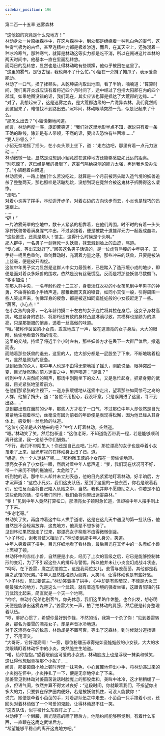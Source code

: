 ```yaml
---
sidebar_position: 196
---
```

 第二百一十五章 迷雾森林


“这他娘的究竟是什么鬼地方！”  
林动身处一片原始森林中，在这片森林中，到处都是缭绕着一种乳白色的雾气，这种雾气极为的古怪，甚至连精神力都是极难渗透，而且，在其天空上，还弥漫着一种冰冷寒气，那种寒气，就算是林动这等实力都是吃不消，所以在闯进这片森林的两天时间中，他基本一直在里面乱转悠。  
而两日的乱转悠，显然也是让得林动略有些烦躁，他似乎被困在这里了。  
“这里的雾气，是很古怪，我也帮不了什么忙。”小貂在一旁摊了摊爪子，表示爱莫能助。  
林动了一口气，揉了揉额头，从乾坤袋内取出地图，看了半晌，喃喃道：“算算时间，我们离开炎城应该有着将近四个月时间了，途中经过了包括大阳郡在内的四个郡城，如果地图没错的话，我们现在，其实应该也算是抵达了大荒郡的边缘……”  
“对了，我想起来了，这是迷雾之森，是大荒郡边缘的一片诡异森林，我们竟然闯到这里来了，难怪找不到路出去。”沉吟间，林动眼睛突然一亮，似是记起来了什么。  
“那怎么出去？”小貂懒懒地问道。  
闻言，林动再度一滞，旋即苦笑道：“我们对这里地形半点不知，据说只有着一条正确的路线，除非是有人带领，不然的话，要出去恐怕有些困难……”  
“要人带领么？”  
小貂无奈地摇了摇头，在小炎头顶上坐下，道：“走右边吧，那里有着一点元力波动……”  
林动微微一怔，显然是没想到小貂竟然在这种地方还能够感应如此远的距离。  
“别吃惊了，这已经是我的极限了，这雾气隔绝探测的能力太强，再远我也没办法了。”小貂翻着白眼道。  
林动苦笑，一路上他们什么苦没吃过，就算是一个月前被两头踏入造气境的妖兽追杀了整整两天，那也照样是活蹦乱跳，没想到现在竟然会被这鬼林子折腾得这么凄惨。  
“走吧。”  
对着小炎挥了挥手，林动迈开步子，对着右边的方向快步而去，小炎也是轻巧的迅速跟上。  
……  
“砰！”  
一片浓雾笼罩的空地中，数十人紧紧的相靠着，在他们周围，时不时的有着一头头狰狞妖兽带着满身腥气冲出，不过紧接着，便是被数十道雄浑元力一起轰成血块。  
“这些畜生，还真是烦人！馆主，这得什么时候是个头啊。”  
那人群中，一名男子一剑劈死一头妖兽，抹去溅到脸上的血迹，骂道。  
“专心点，等出去就好了。”回答这名男子话语的，是一位虎背熊腰的中年男子，其手持一柄黑色重剑，重剑舞动时，充满着力量之感，那些冲来的妖兽，只要是被沾上丝毫，便是皮开肉绽。  
这位中年男子实力显然是这群人中实力最强者，已是踏入了造形境小成的地步，即便是面对着众多妖兽的围攻，依然是没有丝毫慌乱，反而是将那些妖兽尽数劈飞。  
“爹爹加油！”  
在那人群中央，一名年龄约摸十二三岁，身着淡红衣衫的小女孩见到中年男子的神勇，不由得拍着小手娇声道，那稚嫩而天真的嗓音，如同小天使一般，引得周围一些人笑出声来，仿佛浑身的疲惫，都是被这如同瓷娃娃般的小女孩赶走了一些。  
“茵茵，小心点！”  
在小女孩的身旁，一名年龄约摸二十左右的女子连忙将其拉在身后，这女子身材高挑，略显紧身的衣衫，将那玲珑有致的身材凸显淋漓尽致，其模样也是颇为的漂亮，只是那挺翘的俏鼻，透着一丝高傲的味道。  
“哦。”被称作茵茵的小女孩，乖乖地应了一声，躲在这漂亮的女子身后，大大的眼睛，偷偷地看着外面的情况。  
这里的交战，持续了将近半个小时左右，那些妖兽方才在丢下一大群尸体后，撤退而去。  
而随着那些妖兽的退去，这里的人，绝大部分都是一屁股坐了下来，不断地喘着粗气，显然是颇为的疲惫。  
见到疲惫的众人，那中年人也是不由得无奈地摇了摇头，刚欲说话，眼神突然一变，目光陡然转向前方迷雾之中，厉声喝道：“是谁？”  
听到中年人突然间的喝声，那场中刚刚坐下的众人，又是急忙起身，抓紧身旁的武器，目光紧张地望着前方。  
在他们那紧张的注视下，一道身影缓缓地从迷雾中走出，望着那些如同惊弓之鸟的人群，他捎了捎头，道：“各位不用担心，我没坏意，只是误闯进了这里，寻不到出路……”  
见到那出现在面前的少年，那些人方才松了一口气，不过那位中年人却依然是目光紧紧地注视着林动，丝毫没有因为前者的年龄便是表现得松懈，因为他已经从其身体上，感受到一丝危险的味道。  
“这位小兄弟是从外地来的吧？”中年人盯着林动，突然道。  
“嗯。”林动笑了笑，然后抱拳道：“这位老哥，不知道能否带我一程，若是能够顺利离开这里，我一定给予你们酬劳。”  
“不行，我们不带陌生人！你还是自己走吧。”此时，那位漂亮的女子也是牵着小女孩走了上来，目光审视的在林动身上扫了扫，道。  
“姐姐，他一个人迷路了呢……”那粉雕玉琢的小女孩在一旁偷偷地道。  
漂亮女子白了小女孩一眼，然后对着中年人低声道：“爹，我们现在状况可不好，带一个来历不明的拖油瓶，太危险了。”  
听到她的话，那中年人却并未立刻表态，他的目光紧紧地盯着林动，好半晌后，方才沉声道：“这位小兄弟，我们这支队伍，惹到了这里的一些东西，你若是跟着我们，恐怕反而会将自己陷入危险之中，当然，我也并非不愿施助之人，你若是不怕这些危险的话，便与我们同行，我们会将你带出迷雾森林。”  
“爹！”见到中年人竟然打算松口，那漂亮女子顿时急忙道，但却被中年人摆手制止了下来。  
“多谢老哥。”  
林动笑了笑，再度冲着这中年人拱手道谢，这是在这几天中遇见的第一批队伍，他自然是不会轻易放弃，这鬼地方，他真是不想多待了。  
见到林动果然是走了过来，那漂亮女子柳眉不由得微微倒竖。  
“小子林动，谢老哥仗义相助了。”林动走到那中年人身旁，笑道。  
中年人笑着摆了摆手，目光仔细地看了看林动，最后目光在其怀中的一头赤红小兽上面顿了顿。  
林动怀中的赤红小兽，自然便是小炎，经历了上次的晋级之后，它已是能够控制体形的变幻，为了不引起这些人的排斥与警惕，所以他并未让小炎变幻成战斗状态。  
“呵呵，在下姜雷，鹰之武馆馆主，这是我两位女儿，姜雪与姜茵茵，其他都是我鹰之武馆的兄弟。”中年人显然性格颇为豪爽，大笑间，让得林动也是有些好感。  
“小子林动，见过姜馆主。”林动笑着拱了拱手，心中却是有些暗叹，不愧是大炎王朝最强大的地方，光是这么一个武馆，就有着造形境的强者坐镇，这跟青阳镇的狂刀武馆比起来，简直就是一个天一个地啊。  
“哈哈，林动小兄弟也别客气，你先休息，我们这里略作休整，也会出发，想必明天便是能够出迷雾森林了。”姜雷大笑一声，拍了拍林动的肩膀，然后便是转身整理着队伍。  
“哼，爹好心惯了，希望你最好别作怪，不然的话，我第一个杀了你！”见到姜雷转身，那名为姜雪的漂亮女子，却是声音冰冷地道。  
对于这漂亮女子的敌意，林动却是不置可否，等出了这森林，到时候就分道扬镳了，不用深交。  
“大哥哥，它好漂亮啊！”一旁，那位粉雕玉琢得宛如瓷娃娃般的小女孩，大大的水灵眼睛盯着林动怀中的小炎，突然脆生生地道。  
“喏，给你抱抱。”望着眼前这可爱的小女孩，林动脸庞上也是浮现一抹柔和微笑，这让得他想起青檀那个小妮子……  
闻言，那姜茵茵小脸上顿时浮现一抹喜色，小心翼翼地伸出小手，将林动递过来的小炎抱在怀中，小炎挣扎了一下，便是无奈地停止了下来。  
那姜雪见到林动对姜茵茵说话时脸庞上的那股柔和，美眸中冰冷，这才稍稍缓了一点，但语气间，依然并算不得太过良好：“这段时间，你就跟着我们，不指望你出多大的力，只要躲在保护圈内便好，若是被妖兽抓住，可没人能救你！”  
说完，她便是牵着小茵茵的手，对着那队伍之中走去，小茵茵一只手抱着小炎，还回头对着林动做了一个可爱的鬼脸，让得林动忍不住一笑。  
“这支队伍，似乎被什么东西盯上了……”  
林动伸了一个懒腰，目光随意的瞟了瞟后方，他隐约间能够察觉到，有着什么东西，一直跟在这鹰之武馆后方。  
“希望能够平稳点的离开这鬼地方吧。”  
  
  
